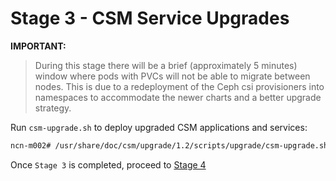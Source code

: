 # Stage 3 - CSM Service Upgrades

**IMPORTANT:**

> During this stage there will be a brief (approximately 5 minutes) window where pods with PVCs will not be able to migrate between nodes. This is due to a redeployment of the Ceph csi provisioners into namespaces to accommodate the newer charts and a better upgrade strategy.

Run `csm-upgrade.sh` to deploy upgraded CSM applications and services:

```bash
ncn-m002# /usr/share/doc/csm/upgrade/1.2/scripts/upgrade/csm-upgrade.sh
```

Once `Stage 3` is completed, proceed to [Stage 4](Stage_4.md)
